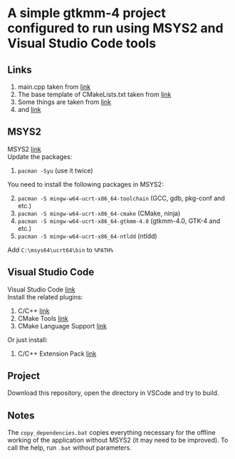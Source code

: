 # A simple gtkmm-4 project configured to run using MSYS2 and Visual Studio Code tools
## Links ##
1. main.cpp taken from [link](https://gnome.pages.gitlab.gnome.org/gtkmm-documentation/chapter-basics.html#sec-basics-simple-example)
2. The base template of CMakeLists.txt taken from [link](https://stackoverflow.com/a/68784465/22786079)
3. Some things are taken from [link](https://github.com/tschoonj/GTK-for-Windows-Runtime-Environment-Installer)
4. and [link](https://gist.github.com/RickBarretto/8c90ad46a88257b2062b17a8cbe65b86)
## MSYS2 ##
MSYS2 [link](https://www.msys2.org/) <br>
Update the packages: <br>
1. `pacman -Syu` (use it twice)

You need to install the following packages in MSYS2: <br>

2. `pacman -S mingw-w64-ucrt-x86_64-toolchain` (GCC, gdb, pkg-conf and etc.)
3. `pacman -S mingw-w64-ucrt-x86_64-cmake` (CMake, ninja)
4. `pacman -S mingw-w64-ucrt-x86_64-gtkmm-4.0` (gtkmm-4.0, GTK-4 and etc.)
5. `pacman -S mingw-w64-ucrt-x86_64-ntldd` (ntldd)

Add `C:\msys64\ucrt64\bin` to `%PATH%` 
## Visual Studio Code ##
Visual Studio Code [link](https://code.visualstudio.com/) <br>
Install the related plugins:
1. C/C++ [link](https://marketplace.visualstudio.com/items?itemName=ms-vscode.cpptools)
2. CMake Tools [link](https://marketplace.visualstudio.com/items?itemName=ms-vscode.cmake-tools)
3. CMake Language Support [link](https://marketplace.visualstudio.com/items?itemName=josetr.cmake-language-support-vscode)

Or just install:

1. C/C++ Extension Pack [link](https://marketplace.visualstudio.com/items?itemName=ms-vscode.cpptools-extension-pack)
## Project ##
Download this repository, open the directory in VSCode and try to build.
## Notes ##
The `copy_dependencies.bat` copies everything necessary for the offline working of the application without MSYS2 (it may need to be improved). To call the help, run `.bat` without parameters.
